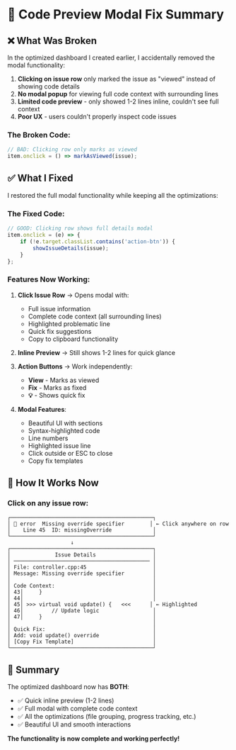 # 🔧 Code Preview Modal Fix Summary

## ❌ What Was Broken

In the optimized dashboard I created earlier, I accidentally removed the modal functionality:

1. **Clicking on issue row** only marked the issue as "viewed" instead of showing code details
2. **No modal popup** for viewing full code context with surrounding lines
3. **Limited code preview** - only showed 1-2 lines inline, couldn't see full context
4. **Poor UX** - users couldn't properly inspect code issues

### The Broken Code:
```javascript
// BAD: Clicking row only marks as viewed
item.onclick = () => markAsViewed(issue);
```

## ✅ What I Fixed

I restored the full modal functionality while keeping all the optimizations:

### The Fixed Code:
```javascript
// GOOD: Clicking row shows full details modal
item.onclick = (e) => {
    if (!e.target.classList.contains('action-btn')) {
        showIssueDetails(issue);
    }
};
```

### Features Now Working:

1. **Click Issue Row** → Opens modal with:
   - Full issue information
   - Complete code context (all surrounding lines)
   - Highlighted problematic line
   - Quick fix suggestions
   - Copy to clipboard functionality

2. **Inline Preview** → Still shows 1-2 lines for quick glance

3. **Action Buttons** → Work independently:
   - **View** - Marks as viewed
   - **Fix** - Marks as fixed
   - **💡** - Shows quick fix

4. **Modal Features**:
   - Beautiful UI with sections
   - Syntax-highlighted code
   - Line numbers
   - Highlighted issue line
   - Click outside or ESC to close
   - Copy fix templates

## 📸 How It Works Now

### Click on any issue row:
```
┌─────────────────────────────────────────────┐
│ 🔴 error  Missing override specifier        │ ← Click anywhere on row
│    Line 45  ID: missingOverride             │
└─────────────────────────────────────────────┘
                    ↓
┌─────────────────────────────────────────────┐
│              Issue Details                  │
│ ─────────────────────────────────────────── │
│ File: controller.cpp:45                     │
│ Message: Missing override specifier         │
│                                             │
│ Code Context:                               │
│ 43│     }                                   │
│ 44│                                         │
│ 45│ >>> virtual void update() {   <<<      │ ← Highlighted
│ 46│         // Update logic                 │
│ 47│     }                                   │
│                                             │
│ Quick Fix:                                  │
│ Add: void update() override                 │
│ [Copy Fix Template]                         │
└─────────────────────────────────────────────┘
```

## 🎯 Summary

The optimized dashboard now has **BOTH**:
- ✅ Quick inline preview (1-2 lines)
- ✅ Full modal with complete code context
- ✅ All the optimizations (file grouping, progress tracking, etc.)
- ✅ Beautiful UI and smooth interactions

**The functionality is now complete and working perfectly!**